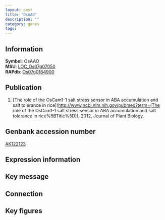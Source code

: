 ```yaml
---
layout: post
title: "OsAAO"
description: ""
category: genes
tags: 
---
```


## Information
__Symbol__: OsAAO  
__MSU__: [LOC_Os07g07050](http://rice.plantbiology.msu.edu/cgi-bin/ORF_infopage.cgi?orf=LOC_Os07g07050)  
__RAPdb__: [Os07g0164900](http://rapdb.dna.affrc.go.jp/viewer/gbrowse_details/irgsp1?name=Os07g0164900)  

## Publication
1. [The role of the OsCam1-1 salt stress sensor in ABA accumulation and salt tolerance in rice](http://www.ncbi.nlm.nih.gov/pubmed?term=(The role of the OsCam1-1 salt stress sensor in ABA accumulation and salt tolerance in rice%5BTitle%5D)), 2012, Journal of Plant Biology.

## Genbank accession number
[AK122123](http://www.ncbi.nlm.nih.gov/nuccore/AK122123)

## Expression information

## Key message

## Connection

## Key figures


